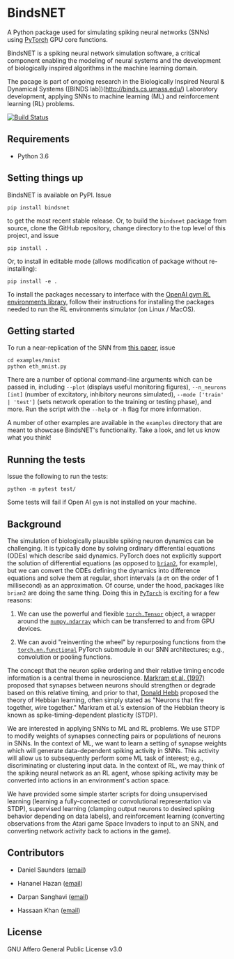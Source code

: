 # BindsNET

A Python package used for simulating spiking neural networks (SNNs) using [PyTorch](http://pytorch.org/) GPU core functions.

BindsNET is a spiking neural network simulation software, a critical component enabling the modeling of neural systems and the development of biologically inspired algorithms in the machine learning domain.

The pacage is part of ongoing research in the Biologically Inspired Neural & Dynamical Systems ([BINDS lab])(http://binds.cs.umass.edu/) Laboratory development, applying SNNs to machine learning (ML) and reinforcement learning (RL) problems. 

[![Build Status](https://travis-ci.com/Hananel-Hazan/bindsnet.svg?token=trym5Uzx1rs9Ez2yENEF&branch=master)](https://travis-ci.com/Hananel-Hazan/bindsnet)

## Requirements

- Python 3.6

## Setting things up

BindsNET is available on PyPI. Issue

```
pip install bindsnet
```

to get the most recent stable release. Or, to build the `bindsnet` package from source, clone the GitHub repository, change directory to the top level of this project, and issue

```
pip install .
```

Or, to install in editable mode (allows modification of package without re-installing):

```
pip install -e .
```

To install the packages necessary to interface with the [OpenAI gym RL environments library](https://github.com/openai/gym), follow their instructions for installing the packages needed to run the RL environments simulator (on Linux / MacOS).

## Getting started

To run a near-replication of the SNN from [this paper](https://www.frontiersin.org/articles/10.3389/fncom.2015.00099/full#), issue

```
cd examples/mnist
python eth_mnist.py
```

There are a number of optional command-line arguments which can be passed in, including `--plot` (displays useful monitoring figures), `--n_neurons [int]` (number of excitatory, inhibitory neurons simulated), `--mode ['train' | 'test']` (sets network operation to the training or testing phase), and more. Run the script with the `--help` or `-h` flag for more information.

A number of other examples are available in the `examples` directory that are meant to showcase BindsNET's functionality. Take a look, and let us know what you think!

## Running the tests

Issue the following to run the tests:

```
python -m pytest test/
```

Some tests will fail if Open AI `gym` is not installed on your machine.

## Background

The simulation of biologically plausible spiking neuron dynamics can be challenging. It is typically done by solving ordinary differential equations (ODEs) which describe said dynamics. PyTorch does not explicitly support the solution of differential equations (as opposed to [`brian2`](https://github.com/brian-team/brian2), for example), but we can convert the ODEs defining the dynamics into difference equations and solve them at regular, short intervals (a `dt` on the order of 1 millisecond) as an approximation. Of course, under the hood, packages like `brian2` are doing the same thing. Doing this in [`PyTorch`](http://pytorch.org/) is exciting for a few reasons:

1. We can use the powerful and flexible [`torch.Tensor`](http://pytorch.org/) object, a wrapper around the [`numpy.ndarray`](https://docs.scipy.org/doc/numpy-1.13.0/reference/generated/numpy.ndarray.html) which can be transferred to and from GPU devices.

2. We can avoid "reinventing the wheel" by repurposing functions from the [`torch.nn.functional`](http://pytorch.org/docs/master/nn.html#torch-nn-functional) PyTorch submodule in our SNN architectures; e.g., convolution or pooling functions.

The concept that the neuron spike ordering and their relative timing encode information is a central theme in neuroscience. [Markram et al. (1997)](http://www.caam.rice.edu/~caam415/lec_gab/g4/markram_etal98.pdf) proposed that synapses between neurons should strengthen or degrade based on this relative timing, and prior to that, [Donald Hebb](https://en.wikipedia.org/wiki/Donald_O._Hebb) proposed the theory of Hebbian learning, often simply stated as "Neurons that fire together, wire together." Markram et al.'s extension of the Hebbian theory is known as spike-timing-dependent plasticity (STDP).

We are interested in applying SNNs to ML and RL problems. We use STDP to modify weights of synapses connecting pairs or populations of neurons in SNNs. In the context of ML, we want to learn a setting of synapse weights which will generate data-dependent spiking activity in SNNs. This activity will allow us to subsequently perform some ML task of interest; e.g., discriminating or clustering input data. In the context of RL, we may think of the spiking neural network as an RL agent, whose spiking activity may be converted into actions in an environment's action space.

We have provided some simple starter scripts for doing unsupervised learning (learning a fully-connected or convolutional representation via STDP), supervised learning (clamping output neurons to desired spiking behavior depending on data labels), and reinforcement learning (converting observations from the Atari game Space Invaders to input to an SNN, and converting network activity back to actions in the game).

## Contributors

- Daniel Saunders ([email](mailto:djsaunde@cs.umass.edu))

- Hananel Hazan ([email](mailto:hananel@cs.umass.edu))

- Darpan Sanghavi ([email](mailto:dsanghavi@cs.umass.edu))

- Hassaan Khan ([email](mailto:hqkhan@umass.edu))

## License
GNU Affero General Public License v3.0
